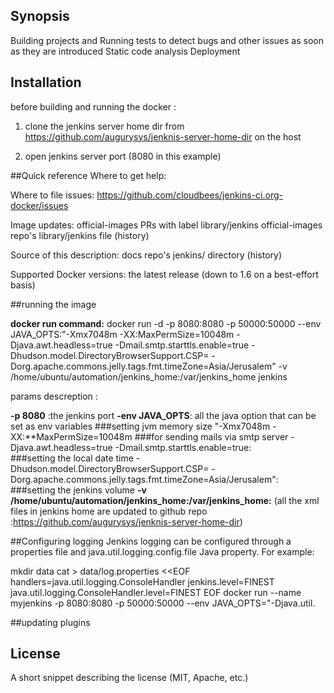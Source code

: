 ## Synopsis

Building projects and 
Running tests to detect bugs and other issues as soon as they are introduced
Static code analysis
Deployment


## Installation
 
 before building and running the docker :
 
1. clone the jenkins server home dir from https://github.com/augurysys/jenknis-server-home-dir on the host

2. open jenkins server port (8080 in this example)

##Quick reference
Where to get help:

Where to file issues:
https://github.com/cloudbees/jenkins-ci.org-docker/issues

Image updates:
official-images PRs with label library/jenkins
official-images repo's library/jenkins file (history)

Source of this description:
docs repo's jenkins/ directory (history)

Supported Docker versions:
the latest release (down to 1.6 on a best-effort basis)


##running the image 
 
**docker run command:** docker run -d -p 8080:8080 -p 50000:50000 --env JAVA_OPTS:"-Xmx7048m -XX:MaxPermSize=10048m -Djava.awt.headless=true -Dmail.smtp.starttls.enable=true -Dhudson.model.DirectoryBrowserSupport.CSP= -Dorg.apache.commons.jelly.tags.fmt.timeZone=Asia/Jerusalem" -v /home/ubuntu/automation/jenkins_home:/var/jenkins_home jenkins

params descreption :

 **-p 8080** :the jenkins port 
 **-env JAVA_OPTS**: all the java option that can be set as env variables 
###setting jvm memory size
"-Xmx7048m -XX:**MaxPermSize=10048m
###for sending mails via smtp server 
 -Djava.awt.headless=true -Dmail.smtp.starttls.enable=true:  
###setting the local date time 
-Dhudson.model.DirectoryBrowserSupport.CSP= -Dorg.apache.commons.jelly.tags.fmt.timeZone=Asia/Jerusalem": 
###setting the jenkins volume
 **-v /home/ubuntu/automation/jenkins_home:/var/jenkins_home:**    (all the xml files in jenkins home are updated to github repo :https://github.com/augurysys/jenknis-server-home-dir)


##Configuring logging
Jenkins logging can be configured through a properties file and java.util.logging.config.file Java property. For example:

mkdir data
cat > data/log.properties <<EOF
handlers=java.util.logging.ConsoleHandler
jenkins.level=FINEST
java.util.logging.ConsoleHandler.level=FINEST
EOF
docker run --name myjenkins -p 8080:8080 -p 50000:50000 --env JAVA_OPTS="-Djava.util.


##updating plugins

## License

A short snippet describing the license (MIT, Apache, etc.)












 

 

